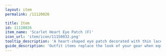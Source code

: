 ```yaml
---
layout: item
permalink: /11120026

title: Item
id: 11120026
item_name: 'Scarlet Heart Eye Patch (F)'
icon_url: 'item/icon/11150032.png'
tooltip_description: 'A heart-shaped eye patch decorated with thin lace.'
guide_description: 'Outfit items replace the look of your gear when equipped.'
---
```


